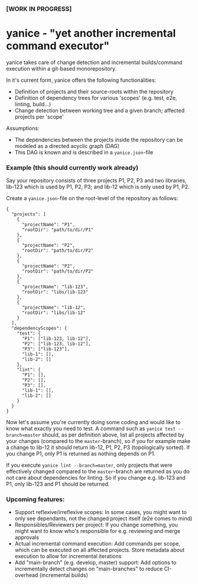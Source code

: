 ### [WORK IN PROGRESS]

# yanice - "yet another incremental command executor"

yanice takes care of change detection and incremental builds/command execution within a git-based monorepository.

In it's current form, yanice offers the following functionalities: 

* Definition of projects and their source-roots within the repository
* Definition of dependency trees for various 'scopes' (e.g. test, e2e, linting, build...)
* Change detection between working tree and a given branch; affected projects per 'scope'

Assumptions:
* The dependencies between the projects inside the repository can be modeled as a directed acyclic graph (DAG)
* This DAG is known and is described in a `yanice.json`-file

### Example (this should currently work already)
Say your repository consists of three projects P1, P2, P3 and two libraries, lib-123 which is used by P1, P2, P3;
and lib-12 which is only used by P1, P2. 

Create a `yanice.json`-file on the root-level of the repository as follows:
```
{
  "projects": [
    {
      "projectName": "P1",
      "rootDir": "path/to/dir/P1"
    },
    {
      "projectName": "P2",
      "rootDir": "path/to/dir/P2"
    },
    {
      "projectName": "P2",
      "rootDir": "path/to/dir/P2"
    },
    {
      "projectName": "lib-123",
      "rootDir": "libs/lib-123"
    },
    {
      "projectName": "lib-12",
      "rootDir": "libs/lib-12"
    }
  ],
  "dependencyScopes": {
    "test": {
      "P1": ["lib-123, lib-12"],
      "P2": ["lib-123, lib-12"],
      "P3": ["lib-123"],
      "lib-1": [],
      "lib-2": []
    },
    "lint": {
      "P1": [],
      "P2": [],
      "P3": [],
      "lib-1": [],
      "lib-2": []
    }
  }
}
```

Now let's assume you're currently doing some coding and would like to know what exactly you need to test. 
A command such as `yanice test --branch=master` should, as per definition above, list all projects affected by your changes (compared to the `master`-branch),
so if you for example make a change to lib-12 it should return lib-12, P1, P2, P3 (topologically sorted). 
If you change P1, only P1 is returned as nothing depends on P1.

If you execute `yanice lint --branch=master`, only projects that were effectively changed compared to the `master`-branch are returned
as you do not care about dependencies for linting. So if you change e.g. lib-123 and P1, only lib-123 and P1 should be returned.

### Upcoming features:
* Support reflexive/irreflexive scopes: In some cases, you might want to only see dependants, not the changed project itself (e2e comes to mind)
* Responsibles/Reviewers per project: If you change something, you might want to know who's responsible for e.g. reviewing and merge approvals
* Actual incremental command execution: Add commands per scope, which can be executed on all affected projects. 
Store metadata about execution to allow for incremental iterations
* Add "main-branch" (e.g. develop, master) support: Add options to incrementally detect changes on "main-branches" to reduce CI-overhead (incremental builds)
